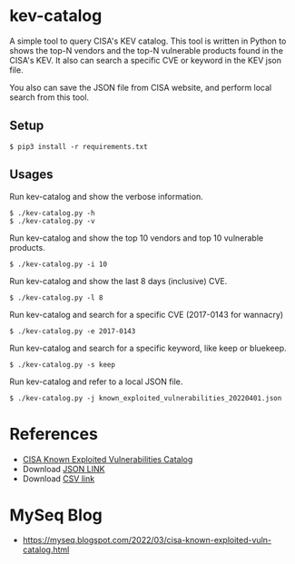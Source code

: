 # kev-catalog
A simple tool to query CISA's KEV catalog. This tool is written in Python to shows the top-N vendors and the top-N vulnerable products found in the CISA's KEV. It also can search a specific CVE or keyword in the KEV json file. 

You also can save the JSON file from CISA website, and perform local search from this tool.

## Setup
```
$ pip3 install -r requirements.txt
```

## Usages
Run kev-catalog and show the verbose information.
```
$ ./kev-catalog.py -h
$ ./kev-catalog.py -v 
```

Run kev-catalog and show the top 10 vendors and top 10 vulnerable products.
```
$ ./kev-catalog.py -i 10
```

Run kev-catalog and show the last 8 days (inclusive) CVE.
```
$ ./kev-catalog.py -l 8 
```

Run kev-catalog and search for a specific CVE (2017-0143 for wannacry)
```
$ ./kev-catalog.py -e 2017-0143
```

Run kev-catalog and search for a specific keyword, like keep or bluekeep.
```
$ ./kev-catalog.py -s keep
```

Run kev-catalog and refer to a local JSON file.
```
$ ./kev-catalog.py -j known_exploited_vulnerabilities_20220401.json 
```

# References
- [CISA Known Exploited Vulnerabilities Catalog](https://www.cisa.gov/known-exploited-vulnerabilities-catalog)
- Download [JSON LINK](https://www.cisa.gov/sites/default/files/feeds/known_exploited_vulnerabilities.json)
- Download [CSV link](https://www.cisa.gov/sites/default/files/csv/known_exploited_vulnerabilities.csv)


# MySeq Blog
- https://myseq.blogspot.com/2022/03/cisa-known-exploited-vuln-catalog.html

